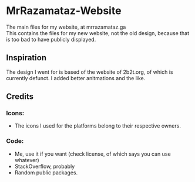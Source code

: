 # MrRazamataz-Website
The main files for my website, at mrrazamataz.ga  
This contains the files for my new website, not the old design, because that is too bad to have publicly displayed.

## Inspiration

The design I went for is based of the website of 2b2t.org, of which is currently defunct. I added better anitmations and the like.

## Credits
### Icons:  
* The icons I used for the platforms belong to their respective owners.

### Code:
* Me, use it if you want (check license, of which says you can use whatever)
* StackOverflow, probably
* Random public packages.